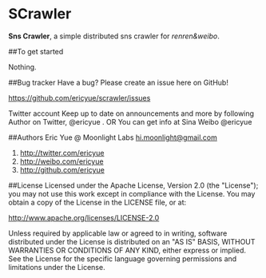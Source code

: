 # SCrawler 


**Sns Crawler**,  a simple distributed sns crawler for *renren&weibo*.

##To get started 

Nothing.

##Bug tracker
Have a bug? Please create an issue here on GitHub!

https://github.com/ericyue/scrawler/issues

Twitter account
Keep up to date on announcements and more by following Author on Twitter, @ericyue .
OR You can get info at Sina Weibo @ericyue  

##Authors
Eric Yue @ Moonlight Labs
hi.moonlight@gmail.com

1. http://twitter.com/ericyue
2. http://weibo.com/ericyue
3. http://github.com/ericyue

##License
Licensed under the Apache License, Version 2.0 (the "License"); you may not use this work except in compliance with the License. You may obtain a copy of the License in the LICENSE file, or at:

http://www.apache.org/licenses/LICENSE-2.0

Unless required by applicable law or agreed to in writing, software distributed under the License is distributed on an "AS IS" BASIS, WITHOUT WARRANTIES OR CONDITIONS OF ANY KIND, either express or implied. See the License for the specific language governing permissions and limitations under the License.

